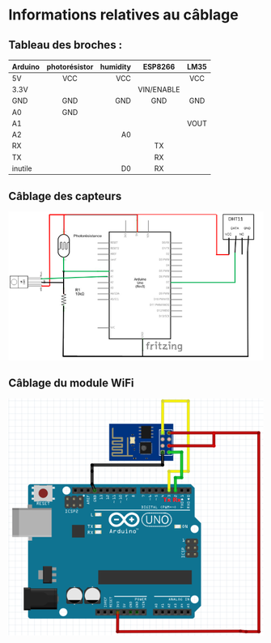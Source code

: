 # Informations relatives au câblage

## Tableau des broches :

| Arduino       |     photorésistor     |     humidity   |  ESP8266 | LM35 |
| :------------ | :-------------:       | -------------: | :------: | :---:|
| 5V            |     VCC               |     VCC        |          |  VCC |
| 3.3V          |                       |                |VIN/ENABLE|      |
|GND            |      GND              | GND            |     GND  |  GND | 
| A0            |      GND              |                |          |      |
| A1            |                       |                |          | VOUT |
| A2            |                       |    A0          |          |      | 
| RX            |                       |                |   TX     |      |
| TX            |                       |                |   RX     |      |
|  inutile      |                       |    D0          |   RX     |      |

## Câblage des capteurs

![Image cablage](./images/cablage.PNG)

## Câblage du module WiFi

![Image cablage](./images/cablage_wifi.PNG)
